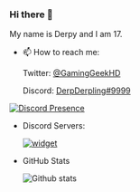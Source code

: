 ### Hi there 👋

My name is Derpy and I am 17.
  
- 📫 How to reach me:
  
  Twitter: [@GamingGeekHD](https://twitter.com/derpderpling)
  
  Discord: [DerpDerpling#9999](https://discord.com/users/341620310300295179)

 [![Discord Presence](https://lanyard-profile-readme.vercel.app/api/341620310300295179)](https://discord.com/users/341620310300295179)
  
- Discord Servers:
  
  [![widget](https://inv.wtf/widget/hobbitcraft)](https://inv.wtf/hobbitcraft)
  
- GitHub Stats

  ![Github stats](https://github-readme-stats.vercel.app/api?username=DerpDerpling&theme=blueberry&count_private=true&hide_border=true&line_height=25)
